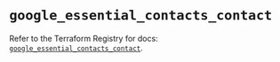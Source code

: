 # `google_essential_contacts_contact`

Refer to the Terraform Registry for docs: [`google_essential_contacts_contact`](https://registry.terraform.io/providers/hashicorp/google/6.27.0/docs/resources/essential_contacts_contact).
